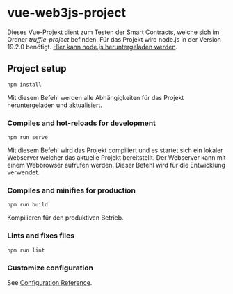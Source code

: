 # vue-web3js-project
Dieses Vue-Projekt dient zum Testen der Smart Contracts, welche sich im Ordner _truffle-project_ befinden. Für das Projekt wird node.js in der Version 19.2.0 benötigt. [Hier kann node.js heruntergeladen werden](https://nodejs.org/en/).

## Project setup
```
npm install
```
Mit diesem Befehl werden alle Abhängigkeiten für das Projekt heruntergeladen und aktualisiert.

### Compiles and hot-reloads for development
```
npm run serve
```
Mit diesem Befehl wird das Projekt compiliert und es startet sich ein lokaler Webserver welcher das aktuelle Projekt bereitstellt. Der Webserver kann mit einem Webbrowser aufrufen werden. Dieser Befehl wird für die Entwicklung verwendet.

### Compiles and minifies for production
```
npm run build
```
Kompilieren für den produktiven Betrieb.

### Lints and fixes files
```
npm run lint
```

### Customize configuration
See [Configuration Reference](https://cli.vuejs.org/config/).
